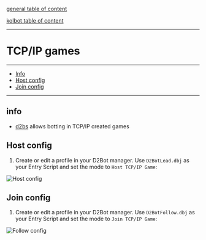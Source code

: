 [general table of content](https://github.com/blizzhackers/documentation/#diablo-2-botting-system)

[kolbot table of content](https://github.com/blizzhackers/documentation/tree/master/kolbot/#kolbot)

---

# TCP/IP games

---

* [Info](#info)
* [Host config](#host-config)
* [Join config](#join-config)

---

## info

* [d2bs](https://github.com/blizzhackers/kolbot) allows botting in TCP/IP created games

## Host config

1. Create or edit a profile in your D2Bot manager. Use `D2BotLead.dbj` as your Entry Script and set the mode to `Host TCP/IP Game`:

![Host config](https://github.com/blizzhackers/documentation/assets/60308670/3bf5ff3a-edd7-46f3-ad72-33bdaad2688c)

## Join config

1. Create or edit a profile in your D2Bot manager. Use `D2BotFollow.dbj` as your Entry Script and set the mode to `Join TCP/IP Game`:

![Follow config](https://github.com/blizzhackers/documentation/assets/60308670/a27f22d3-8fc4-4cee-9148-f507e4c0d78a)
